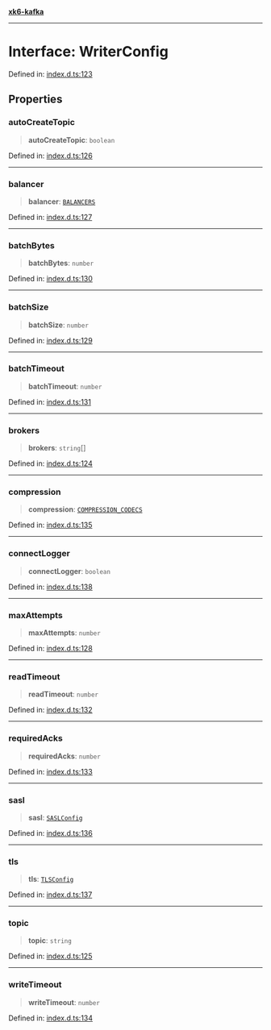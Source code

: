 [**xk6-kafka**](../README.md)

---

# Interface: WriterConfig

Defined in: [index.d.ts:123](https://github.com/mostafa/xk6-kafka/blob/main/api-docs/index.d.ts#L123)

## Properties

### autoCreateTopic

> **autoCreateTopic**: `boolean`

Defined in: [index.d.ts:126](https://github.com/mostafa/xk6-kafka/blob/main/api-docs/index.d.ts#L126)

---

### balancer

> **balancer**: [`BALANCERS`](../enumerations/BALANCERS.md)

Defined in: [index.d.ts:127](https://github.com/mostafa/xk6-kafka/blob/main/api-docs/index.d.ts#L127)

---

### batchBytes

> **batchBytes**: `number`

Defined in: [index.d.ts:130](https://github.com/mostafa/xk6-kafka/blob/main/api-docs/index.d.ts#L130)

---

### batchSize

> **batchSize**: `number`

Defined in: [index.d.ts:129](https://github.com/mostafa/xk6-kafka/blob/main/api-docs/index.d.ts#L129)

---

### batchTimeout

> **batchTimeout**: `number`

Defined in: [index.d.ts:131](https://github.com/mostafa/xk6-kafka/blob/main/api-docs/index.d.ts#L131)

---

### brokers

> **brokers**: `string`[]

Defined in: [index.d.ts:124](https://github.com/mostafa/xk6-kafka/blob/main/api-docs/index.d.ts#L124)

---

### compression

> **compression**: [`COMPRESSION_CODECS`](../enumerations/COMPRESSION_CODECS.md)

Defined in: [index.d.ts:135](https://github.com/mostafa/xk6-kafka/blob/main/api-docs/index.d.ts#L135)

---

### connectLogger

> **connectLogger**: `boolean`

Defined in: [index.d.ts:138](https://github.com/mostafa/xk6-kafka/blob/main/api-docs/index.d.ts#L138)

---

### maxAttempts

> **maxAttempts**: `number`

Defined in: [index.d.ts:128](https://github.com/mostafa/xk6-kafka/blob/main/api-docs/index.d.ts#L128)

---

### readTimeout

> **readTimeout**: `number`

Defined in: [index.d.ts:132](https://github.com/mostafa/xk6-kafka/blob/main/api-docs/index.d.ts#L132)

---

### requiredAcks

> **requiredAcks**: `number`

Defined in: [index.d.ts:133](https://github.com/mostafa/xk6-kafka/blob/main/api-docs/index.d.ts#L133)

---

### sasl

> **sasl**: [`SASLConfig`](SASLConfig.md)

Defined in: [index.d.ts:136](https://github.com/mostafa/xk6-kafka/blob/main/api-docs/index.d.ts#L136)

---

### tls

> **tls**: [`TLSConfig`](TLSConfig.md)

Defined in: [index.d.ts:137](https://github.com/mostafa/xk6-kafka/blob/main/api-docs/index.d.ts#L137)

---

### topic

> **topic**: `string`

Defined in: [index.d.ts:125](https://github.com/mostafa/xk6-kafka/blob/main/api-docs/index.d.ts#L125)

---

### writeTimeout

> **writeTimeout**: `number`

Defined in: [index.d.ts:134](https://github.com/mostafa/xk6-kafka/blob/main/api-docs/index.d.ts#L134)
